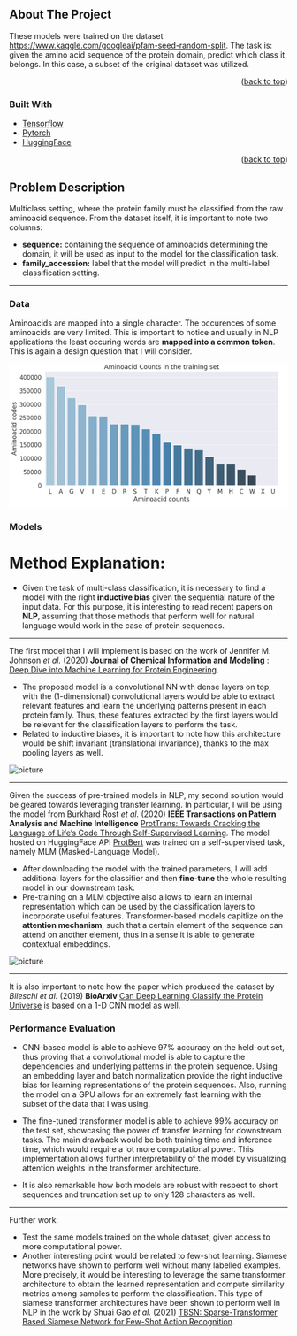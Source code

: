  <!-- ABOUT THE PROJECT -->
## About The Project


These models were trained on the dataset <url>https://www.kaggle.com/googleai/pfam-seed-random-split<url>.
The task is: given the amino acid sequence of the protein domain, predict which class it belongs. In this case, a subset of the original dataset was utilized.
<p align="right">(<a href="#top">back to top</a>)</p>



### Built With

* [Tensorflow](https://www.tensorflow.org/)
* [Pytorch](https://pytorch.org/)
* [HuggingFace](https://huggingface.co/)
 

<p align="right">(<a href="#top">back to top</a>)</p>



<!-- GETTING STARTED -->
## Problem Description

Multiclass setting, where the protein family must be classified from the raw aminoacid sequence. From the dataset itself, it is important to note two columns:



*   **sequence:** containing the sequence of aminoacids determining the domain, it will be used as input to the model for the classification task.
*   **family_accession:** label that the model will predict in the multi-label classification setting.



---

### Data

Aminoacids are mapped into a single character. The occurences of some aminoacids are very limited. This is important to notice and usually in NLP applications the least occuring words are **mapped into a common token**. This is again a design question that I will consider. 


![aa](images/aa_dis.png?raw=true)


### Models
# Method Explanation:



*   Given the task of multi-class classification, it is necessary to find a model with the right **inductive bias** given the sequential nature of the input data. For this purpose, it is interesting to read recent papers on **NLP**, assuming that those methods that perform well for natural language would work in the case of protein sequences.
---
The first model that I will implement is based on the work of Jennifer M. Johnson *et al.* (2020) **Journal of Chemical Information and Modeling** : [Deep Dive into Machine Learning for Protein Engineering](https://pubs.acs.org/doi/10.1021/acs.jcim.0c00073).


*   The proposed model is a convolutional NN with dense layers on top, with the (1-dimensional) convolutional layers would be able to extract relevant features and learn the underlying patterns present in each protein family. Thus, these features extracted by the first layers would be relevant for the classification layers to perform the task.
*   Related to inductive biases, it is important to note how this architecture would be shift invariant (translational invariance), thanks to the max pooling layers as well.

![picture](https://drive.google.com/uc?export=view&id=1YCmmJ30kkwD8-h8erAadAK89uBlZVTst)


---


Given the success of pre-trained models in NLP, my second solution would be geared towards leveraging transfer learning. In particular, I will be using the model from Burkhard Rost *et al.* (2020) **IEEE Transactions on Pattern Analysis and Machine Intelligence** [ProtTrans: Towards Cracking the Language of Life’s Code Through Self-Supervised Learning](https://doi.org/10.1101/2020.07.12.199554). The model hosted on HuggingFace API [ProtBert](https://huggingface.co/Rostlab/prot_bert) was trained on a self-supervised task, namely MLM (Masked-Language Model). 



*   After downloading the model with the trained parameters, I will add additional layers for the classifier and then **fine-tune** the whole resulting model in our downstream task. 
*   Pre-training on a MLM objective also allows to learn an internal representation which can be used by the classification layers to incorporate useful features. Transformer-based models capitlize on the **attention mechanism**, such that a certain element of the sequence can attend on another element, thus in a sense it is able to generate contextual embeddings.


![picture](https://drive.google.com/uc?export=view&id=15jY6eLQJ_K3nwi_kb5_niNqLPdeXKugz)




---


It is also important to note how the paper which produced the dataset by *Bileschi et al.* (2019) **BioArxiv** [Can Deep Learning Classify the Protein Universe](https://research.google/pubs/pub48390/#:~:text=Our%20model%20co%2Dlocates%20sequences,purpose%20protein%20function%20prediction%20tools.) is based on a 1-D CNN model as well. 



### Performance Evaluation



*   CNN-based model is able to achieve 97% accuracy on the held-out set, thus proving that a convolutional model is able to capture the dependencies and underlying patterns in the protein sequence. Using an embedding layer and batch normalization provide the right inductive bias for learning representations of the protein sequences. Also, running the model on a GPU allows for an extremely fast learning with the subset of the data that I was using.
*   The fine-tuned transformer model is able to achieve 99% accuracy on the test set, showcasing the power of transfer learning for downstream tasks. The main drawback would be both training time and inference time, which would require a lot more computational power. This implementation allows further interpretability of the model by visualizing attention weights in the transformer architecture.


*   It is also remarkable how both models are robust with respect to short sequences and truncation set up to only 128 characters as well. 







---


Further work:



*   Test the same models trained on the whole dataset, given access to more computational power.
*   Another interesting point would be related to few-shot learning. Siamese networks have shown to perform well without many labelled examples. More precisely, it would be interesting to leverage the same transformer architecture to obtain the learned representation and compute similarity metrics among samples to perform the classification. This type of siamese transformer architectures have been shown to perform well in NLP in the work by Shuai Gao *et al.* (2021) [TBSN: Sparse-Transformer Based Siamese Network for Few-Shot Action Recognition](https://ieeexplore.ieee.org/document/9441568).

